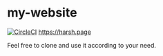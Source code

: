# my-website
[![CircleCI](https://circleci.com/gh/ceharsh24/my-website/tree/master.svg?style=svg)](https://circleci.com/gh/ceharsh24/my-website/tree/master)
https://harsh.page


Feel free to clone and use it according to your need.
